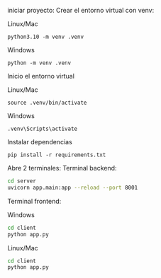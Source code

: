 iniciar proyecto:
Crear el entorno virtual con venv:

Linux/Mac
```textplain
python3.10 -m venv .venv
```
Windows
```textplain
python -m venv .venv
```

Inicio el entorno virtual

Linux/Mac
```textplain
source .venv/bin/activate
```
Windows
```textplain
.venv\Scripts\activate
```

Instalar dependencias
```textplain
pip install -r requirements.txt
```

Abre 2 terminales:
Terminal backend:

```bash
cd server
uvicorn app.main:app --reload --port 8001
```

Terminal frontend:

Windows
```bash
cd client
python app.py 
```

Linux/Mac

```bash
cd client
python app.py 
```